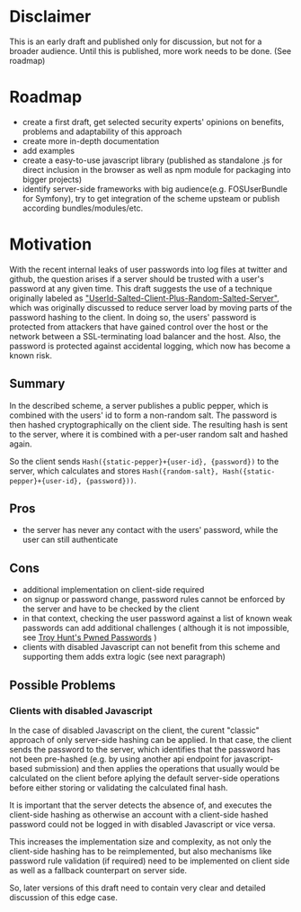 # Disclaimer

This is an early draft and published only for discussion, but not for a broader audience. Until this is published, more work needs to be done. (See roadmap)

# Roadmap

* create a first draft, get selected security experts' opinions on benefits, problems and adaptability of this approach
* create more in-depth documentation
* add examples
* create a easy-to-use javascript library (published as standalone .js for direct inclusion in the browser as well as npm module for packaging into bigger projects)
* identify server-side frameworks with big audience(e.g. FOSUserBundle for Symfony), try to get integration of the scheme upsteam or publish according bundles/modules/etc.

# Motivation

With the recent internal leaks of user passwords into log files at twitter and github, the question arises if a server should be trusted with a user's password at any given time. 
This draft suggests the use of a technique originally labeled as ["UserId-Salted-Client-Plus-Random-Salted-Server"](http://ithare.com/client-plus-server-password-hashing-as-a-potential-way-to-improve-security-against-brute-force-attacks-without-overloading-server/), which was originally discussed to reduce server load by moving parts of the password hashing to the client.
In doing so, the users' password is protected from attackers that have gained control over the host or the network between a SSL-terminating load balancer and the host. Also, the password is protected against accidental logging, which now has become a known risk.

## Summary

In the described scheme, a server publishes a public pepper, which is combined with the users' id to form a non-random salt. The password is then hashed cryptographically on the client side. The resulting hash is sent to the server, where it is combined with a per-user random salt and hashed again.

So the client sends `Hash({static-pepper}+{user-id}, {password})` to the server, which calculates and stores `Hash({random-salt}, Hash({static-pepper}+{user-id}, {password}))`.

## Pros

* the server has never any contact with the users' password, while the user can still authenticate

## Cons

* additional implementation on client-side required
* on signup or password change, password rules cannot be enforced by the server and have to be checked by the client
* in that context, checking the user password against a list of known weak passwords can add additional challenges ( although it is not impossible, see [Troy Hunt's Pwned Passwords](https://www.troyhunt.com/ive-just-launched-pwned-passwords-version-2/#cloudflareprivacyandkanonymity) )
* clients with disabled Javascript can not benefit from this scheme and supporting them adds extra logic (see next paragraph)

## Possible Problems

### Clients with disabled Javascript

In the case of disabled Javascript on the client, the curent "classic" approach of only server-side hashing can be applied. In that case, the client sends the password to the server, which identifies that the password has not been pre-hashed (e.g. by using another api endpoint for javascript-based submission) and then applies the operations that usually would be calculated on the client before aplying the default server-side operations before either storing or validating the calculated final hash.

It is important that the server detects the absence of, and executes the client-side hashing as otherwise an account with a client-side hashed password could not be logged in with disabled Javascript or vice versa. 

This increases the implementation size and complexity, as not only the client-side hashing has to be reimplemented, but also mechanisms like password rule validation (if required) need to be implemented on client side as well as a fallback counterpart on server side.

So, later versions of this draft need to contain very clear and detailed discussion of this edge case.

